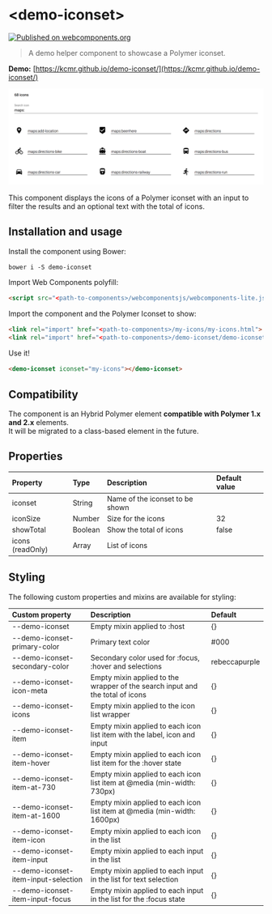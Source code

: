 # &lt;demo-iconset&gt;

[![Published on webcomponents.org](https://img.shields.io/badge/webcomponents.org-published-blue.svg?style=flat-square)](https://www.webcomponents.org/element/kcmr/demo-iconset/)

> A demo helper component to showcase a Polymer iconset. 

**Demo:** [https://kcmr.github.io/demo-iconset/](https://kcmr.github.io/demo-iconset/)

[![Demo](demo-iconset-screenshot.png)](https://kcmr.github.io/demo-iconset/)

This component displays the icons of a Polymer iconset with an input to filter the results and an optional text with the total of icons.


## Installation and usage

Install the component using Bower:

```
bower i -S demo-iconset
```

Import Web Components polyfill:

```html
<script src="<path-to-components>/webcomponentsjs/webcomponents-lite.js"></script>
```

Import the component and the Polymer Iconset to show:

```html
<link rel="import" href="<path-to-components>/my-icons/my-icons.html">
<link rel="import" href="<path-to-components>/demo-iconset/demo-iconset.html">
```
Use it!

```html
<demo-iconset iconset="my-icons"></demo-iconset>
```

## Compatibility

The component is an Hybrid Polymer element **compatible with Polymer 1.x and 2.x** elements.   
It will be migrated to a class-based element in the future.

## Properties

| Property         | Type    | Description                     | Default value |
| :--------------- | :------ | :------------------------------ | :------------ |
| iconset          | String  | Name of the iconset to be shown |               |
| iconSize         | Number  | Size for the icons              | 32            |
| showTotal        | Boolean | Show the total of icons         | false         |
| icons (readOnly) | Array   | List of icons                   |               |


## Styling

The following custom properties and mixins are available for styling:

| Custom property                     | Description                                                                   | Default       |
| :---------------------------------- | :---------------------------------------------------------------------------- | :------------ |
| --demo-iconset                      | Empty mixin applied to :host                                                  | {}            |
| --demo-iconset-primary-color        | Primary text color                                                            | #000          |
| --demo-iconset-secondary-color      | Secondary color used for :focus, :hover and selections                        | rebeccapurple |
| --demo-iconset-icon-meta            | Empty mixin applied to the wrapper of the search input and the total of icons | {}            |
| --demo-iconset-icons                | Empty mixin applied to the icon list wrapper                                  | {}            |
| --demo-iconset-item                 | Empty mixin applied to each icon list item with the label, icon and input     | {}            |
| --demo-iconset-item-hover           | Empty mixin applied to each icon list item for the :hover state               | {}            |
| --demo-iconset-item-at-730          | Empty mixin applied to each icon list item at @media (min-width: 730px)       | {}            |
| --demo-iconset-item-at-1600         | Empty mixin applied to each icon list item at @media (min-width: 1600px)      | {}            |
| --demo-iconset-item-icon            | Empty mixin applied to each icon in the list                                  | {}            |
| --demo-iconset-item-input           | Empty mixin applied to each input in the list                                 | {}            |
| --demo-iconset-item-input-selection | Empty mixin applied to each input in the list for text selection              | {}            |
| --demo-iconset-item-input-focus     | Empty mixin applied to each input in the list for the :focus state            | {}            |
